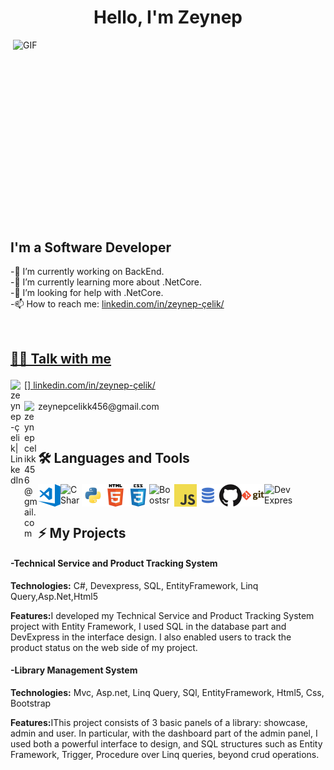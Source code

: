 <h1 align="center">
 Hello, I'm Zeynep
</h1>


 <img align="right" alt="GIF" src="https://camo.githubusercontent.com/6607041227d81f650340ff070cc2843518acad359b57e5bb054a9fb7127aa041/68747470733a2f2f63646e2e6472696262626c652e636f6d2f75736572732f323634363432332f73637265656e73686f74732f353530373139362f636f6d70757465722e676966" width="500" height="320" />


<h2 align="left">
I'm a Software Developer
</h2>
-🔭 I’m currently working on BackEnd.<br/>
-🌱 I’m currently learning more about .NetCore.<br/>
-🤔 I’m looking for help with .NetCore.<br/>
-📫 How to reach me: <a href="https://www.linkedin.com/in/zeynep-%C3%A7elik/" align="left" alt="zeynep-çelik| LinkedIn" width="22px">linkedin.com/in/zeynep-çelik/</> <br />


<br /><h2 align="left">
 🤝🏻 Talk with me 
</h2>
[<img align="left" alt="zeynep-çelik| LinkedIn" width="22px" src="https://cdn.jsdelivr.net/npm/simple-icons@v3/icons/linkedin.svg" />]
<a href="https://www.linkedin.com/in/zeynep-%C3%A7elik/" align="left" alt="zeynep-çelik| LinkedIn" width="22px">linkedin.com/in/zeynep-çelik/<a/><br />
 <br />
<img align="left" alt="zeynepcelikk456@gmail.com" width="22px" src="https://cdn4.iconfinder.com/data/icons/social-media-logos-6/512/112-gmail_email_mail-512.png"/> zeynepcelikk456@gmail.com <br />


<br /><h2 align="left">
 🛠 Languages and Tools
</h2>
<img align="left" alt="Visual Studio Code" width="36px" src="https://raw.githubusercontent.com/github/explore/80688e429a7d4ef2fca1e82350fe8e3517d3494d/topics/visual-studio-code/visual-studio-code.png" />
<img align="left" alt="CSharp" width="34px"  height="34px"  src="https://seeklogo.com/images/C/c-sharp-c-logo-02F17714BA-seeklogo.com.png" />
<img align="left" alt="python" width="36px" src="https://raw.githubusercontent.com/github/explore/80688e429a7d4ef2fca1e82350fe8e3517d3494d/topics/python/python.png" />
<img align="left" alt="HTML5" width="36px" src="https://raw.githubusercontent.com/github/explore/80688e429a7d4ef2fca1e82350fe8e3517d3494d/topics/html/html.png" />
<img align="left" alt="CSS3" width="36px" src="https://raw.githubusercontent.com/github/explore/80688e429a7d4ef2fca1e82350fe8e3517d3494d/topics/css/css.png" />
<img align="left" alt="Boostsrap" width="40px"  height="40px" src="https://www.logo.wine/a/logo/Bootstrap_(front-end_framework)/Bootstrap_(front-end_framework)-Logo.wine.svg"/>
<img align="left" alt="JavaScript" width="36px" src="https://raw.githubusercontent.com/github/explore/80688e429a7d4ef2fca1e82350fe8e3517d3494d/topics/javascript/javascript.png" />
<img align="left" alt="SQL" width="36px" src="https://raw.githubusercontent.com/github/explore/80688e429a7d4ef2fca1e82350fe8e3517d3494d/topics/sql/sql.png" />
<img align="left" alt="GitHub" width="36px" src="https://raw.githubusercontent.com/github/explore/78df643247d429f6cc873026c0622819ad797942/topics/github/github.png" />
<img align="left" alt="Git" width="36px" src="https://raw.githubusercontent.com/github/explore/80688e429a7d4ef2fca1e82350fe8e3517d3494d/topics/git/git.png" />
<img align="left" alt="DevExpress" width="46px" height="32px" src="https://lh3.googleusercontent.com/proxy/aFlrIh-YmMFIZdo9XAbzXWg6zTgUKBL0BWNfCIdvHCyPJIA_RqTj-pJOXhG3wt7q3whGnBtn2I1X8Bl6kSAZXEa6u_p5KpVTlra8Q388YTAGig"/> <br />


<br />
<h2 align="left">
⚡ My Projects
</h2>
 <h4 align="left">
 -Technical Service and Product Tracking System
</h4>
<p align="left">
 <b> Technologies:</b> C#, Devexpress, SQL, EntityFramework, Linq Query,Asp.Net,Html5
</p>
<p align="left">
<b> Features:</b>I developed my Technical Service and Product Tracking System project with Entity Framework, I used SQL in the database part and DevExpress in the interface design. I also enabled users to track the product status on the web side of my project.
</p> 
 <h4 align="left">
 -Library Management System
</h4>
<p align="left">
 <b> Technologies:</b> Mvc, Asp.net, Linq Query, SQl, EntityFramework, Html5, Css, Bootstrap
</p>
<p align="left">
<b> Features:</b>IThis project consists of 3 basic panels of a library: showcase, admin and user. In particular, with the dashboard part of the admin panel, I used both a powerful interface to design, and SQL structures such as Entity Framework, Trigger, Procedure over Linq queries, beyond crud operations.
</p> 
 
<br />
<br />


[linkedin]: https://www.linkedin.com/in/zeynep-%C3%A7elik/
